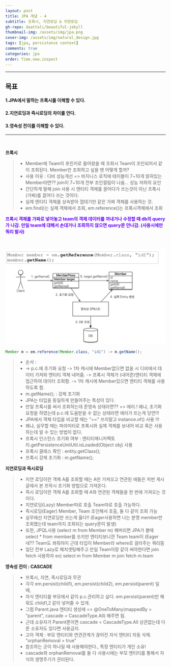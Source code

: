 ```yaml
---
layout: post
title: JPA 개념 - 4
subtitle: 프록시, 지연로딩 & 지연로딩
gh-repo: daattali/beautiful-jekyll
thumbnail-img: /assets/img/jpa.png
cover-img: /assets/img/natural_design.jpg
tags: [jpa, persistance context]
comments: true
categories: jpa
order: Time.new.inspect
---
```


___
## 목표

#### 1.JPA에서 말하는 프록시를 이해할 수 있다.
#### 2.지연로딩과 즉시로딩의 차이를 안다.
#### 3.영속성 전이를 이해할 수 있다.
___

<br/>

__프록시__

> - Member에 Team이 포린키로 들어왔을 때 조회시 Team이 조인되어서 같이 조회된다. Member만 조회하고 싶을 땐 어떻게 할까?
> - 사용 이유 : 디비 성능개선 => 비지니스 로직에 테이블이 7~10개 얽혀있는 Member라면?? join이 7~10개 전부 조인컬림이 나옴... 성능 저하의 요인
> - 간단하게 말해 join 사용 시 엔티티 객체를 끌어다가 쓰는것이 아닌 프록시(가짜)를 끌어다 쓰는 것이다.
> - 실제 엔티티 객체를 상속받아 껍데기만 같은 가짜 객체를 사용하는 것.
> - em.find()는 실제 객체에서 조회, em.reference()는 프록시객체에서 조회

<strong style="color:#6600ff">프록시 객체를 가짜로 넣어놓고 team의 객체 데이터를 꺼내거나 수정할 때 db의 query가 나감. 만일 team에 대해서 손대거나 조회하지 않으면 query문 안나감. (사용시에만 쿼리 발사)</strong>

<br/>


![jpa 그림 - 1](/assets/img/21.04.30-jpa연습4[그림1].png)


~~~java
Member m = em.reference(Member.class, "id1") -> m.getName();
~~~
> - 순서 :
> - -> p.c.에 초기화 요청 -> 1차 캐시에 Member없으면 없을 시 디비에서 데이터 가져와 엔티티 객체 내어줌. -> 프록시 객체가 (내어준)엔티티 객체에 접근하여 데이터 조회함. -> 1차 캐시에 Member있으면 엔티티 객체를 사용하도록 함.
> - m.getName();  :  강제 초기화 
> - JPA는 타입을 동일하게 만들어주는 특성이 있다.
> - 만일 프록시를 써서 조회하는데 준영속 상태라면?? => 에러.! 왜냐, 초기화 요청을 하였는데 p.c.에 도움받을 수 없는 상태라면 에러가 뜨는게 당연!!!
> - JPA에서 객체 타입을 비교할 때는 "==" 쓰지말고 instance.of() 사용 !!!
> - 왜냐, 실무할 때는 파라미터로 프록시와 실제 객체를 보내어 비교 혹은 사용하는데 알 수 있는 방법이 없다.
> - 프록시 인스턴스 초기화 여부 : 엔티티매니저팩토리.getPersistenceUnitUtil.isLoaded(Object obj) 사용
> - 프록시 클래스 확인 : entity.getClass();
> - 프록시 강제 초기화 : m.getName();


__지연로딩과 즉시로딩__
	
> - 지연 로딩이란 객체 A를 조회할 때는 A만 가져오고 연관된 애들은 저번 게시글에서 본 프락시 초기화 방법으로 가져온다.
> - 즉시 로딩이란 객체 A를 조회할 때 A와 연관된 객체들을 한 번에 가져오는 것이다.
> - 지연로딩(Lazy) Member따로 호출 Team따로 호출 가능하다.
> - 즉시로딩(Eager) Member, Team 조인해서 호출, 둘 다 같이 조회 가능 
> - 실무에선 지연로딩만 쓰는게 옳다!! (Eager사용하면 나는 분명 member만 조회했는데 team까지 조회되는 query문이 발생)
> - 또한, JPQL사용 (select m from Member m) 해버리면 JPA가 볼때 select * from member를 쏘지만 엔티티보니깐 Team team이 (Eager네?? Team도 쏴줘야지 근데 타입이 Member라 where로 걸러주는 쿼리뜸 
> - 일단 전부 Lazy로 패치셋팅해주고 만일 Team이랑 같이 써야한다면 join fetch 사용하자 ex) select m from Member m join fetch m.team


__영속성 전이 : CASCADE__
	
> - 프록시, 지연, 즉시로딩과 무관
> - 각각 em.persist(child1), em.persist(child2), em.persist(parent) 일 때,
> - 자식 엔티티를 부모에서 같이 p.c.관리하고 싶다. em.persist(parent)만 해줘도 child1,2 같이 넣어줄 수 있게.
> - 그럼 Parent.java 엔티티 생성에 => @OneToMany(mappedBy = "parent", cascade = CascadeType.All) 해주면 됨.
> - 근데 소유자가 Parent뿐이면 cascade = CascadeType.All 상관없는데 다른 소유자도 있다면 사용금지.
> - 고아 객체 : 부모 엔티티와 연관관계가 끊어진 자식 엔티티 자동 삭제.   "orphanRemoval = true"
> - 참조하는 곳이 하나일 때 사용해야한다., 특정 엔티티가 개인 소유!
> - cascade와 orphanRemoval를 둘 다 사용시에는 부모 엔티티를 통해서 자식의 생명주기가 관리된다.